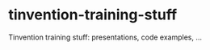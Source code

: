 tinvention-training-stuff
=========================

Tinvention training stuff: presentations, code examples, ...
